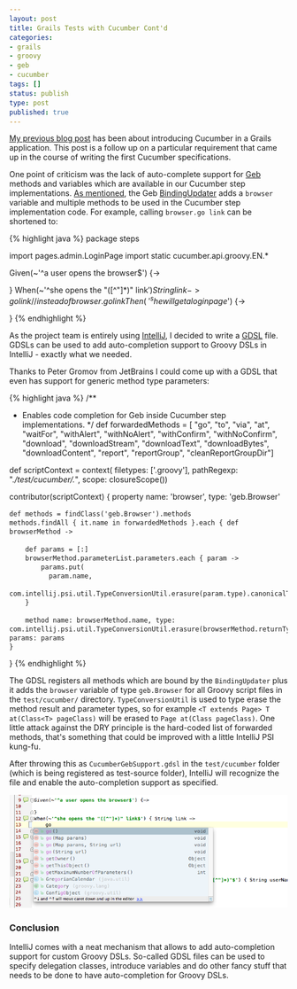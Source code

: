 ```yaml
---
layout: post
title: Grails Tests with Cucumber Cont'd
categories:
- grails
- groovy
- geb
- cucumber
tags: []
status: publish
type: post
published: true
---
```

[My previous blog post](http://blog.andresteingress.com/2014/01/28/functional-testing-with-cucumber/) has been about introducing Cucumber in a Grails application. This post is a follow up on a particular requirement that came up in the course of writing the first Cucumber specifications.

One point of criticism was the lack of auto-complete support for [Geb](http://gebish.org) methods and variables which are available in our Cucumber step implementations. [As mentioned](http://blog.andresteingress.com/2014/01/28/functional-testing-with-cucumber/), the Geb [BindingUpdater](http://www.gebish.org/manual/0.7.0/api/geb-core/geb/binding/BindingUpdater.html) adds a `browser` variable and multiple methods to be used in the Cucumber step implementation code. 
For example, calling `browser.go link` can be shortened to:

{% highlight java %}
package steps

import pages.admin.LoginPage
import static cucumber.api.groovy.EN.*

Given(~'^a user opens the browser$') {->

}
When(~'^she opens the "([^"]*)" link$') { String link ->
   go link       // instead of browser.go link    
}
Then(~'^she will get a login page$') {->
    
}
{% endhighlight %}

As the project team is entirely using [IntelliJ](http://www.jetbrains.com/idea/), I decided to write a [GDSL](http://confluence.jetbrains.com/display/GRVY/Scripting+IDE+for+DSL+awareness) file. GDSLs can be used to add auto-completion support to Groovy DSLs in IntelliJ - exactly what we needed.

Thanks to Peter Gromov from JetBrains I could come up with a GDSL that even has support for generic method type parameters:

{% highlight java %}
/**
 * Enables code completion for Geb inside Cucumber step implementations.
 */
def forwardedMethods = [
  "go", "to", "via", "at", "waitFor",
  "withAlert", "withNoAlert", "withConfirm", "withNoConfirm",
  "download", "downloadStream", "downloadText", "downloadBytes", "downloadContent", "report", "reportGroup", "cleanReportGroupDir"]

def scriptContext = context(
  filetypes: ['.groovy'], 
  pathRegexp: ".*/test/cucumber/.*", 
  scope: closureScope())

contributor(scriptContext) {
    property name: 'browser', type: 'geb.Browser'

    def methods = findClass('geb.Browser').methods
    methods.findAll { it.name in forwardedMethods }.each { def browserMethod ->

        def params = [:]
        browserMethod.parameterList.parameters.each { param ->
            params.put(
              param.name, 
              com.intellij.psi.util.TypeConversionUtil.erasure(param.type).canonicalText)
        }

        method name: browserMethod.name, type: com.intellij.psi.util.TypeConversionUtil.erasure(browserMethod.returnType).canonicalText, params: params
    }
}
{% endhighlight %}

The GDSL registers all methods which are bound by the `BindingUpdater` plus it adds the `browser` variable of type `geb.Browser` for all Groovy script files in the `test/cucumber/` directory. `TypeConversionUtil` is used to type erase the method result and parameter types, so for example `<T extends Page> T at(Class<T> pageClass)` will be erased to `Page at(Class pageClass)`. One little attack against the DRY principle is the hard-coded list of forwarded methods, that's something that could be improved with a little IntelliJ PSI kung-fu.

After throwing this as `CucumberGebSupport.gdsl` in the `test/cucumber` folder (which is being registered as test-source folder), IntelliJ will recognize the file and enable the auto-completion support as specified.

![IntelliJ Auto-Completion for Geb in Cucumber](/assets/auto-complete-geb.png)

### Conclusion

IntelliJ comes with a neat mechanism that allows to add auto-completion support for custom Groovy DSLs. So-called GDSL files can be used to specify delegation classes, introduce variables and do other fancy stuff that needs to be done to have auto-completion for Groovy DSLs.



